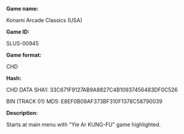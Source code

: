 **Game name:**

Konami Arcade Classics (USA)

**Game ID:**

SLUS-00945

**Game format:**

CHD

**Hash:**

CHD DATA SHA1: 33C671F9127AB9A8827C4B10937456483DF0C526

BIN (TRACK 01) MD5: E8EF0B09AF373BF310F1378C58790039

**Description:**

Starts at main menu with "Yie Ar KUNG-FU" game highlighted.